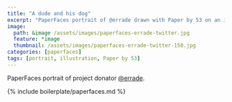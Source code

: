 ```yaml
---
title: "A dude and his dog"
excerpt: "PaperFaces portrait of @errade drawn with Paper by 53 on an iPad."
image: 
  path: &image /assets/images/paperfaces-errade-twitter.jpg 
  feature: *image
  thumbnail: /assets/images/paperfaces-errade-twitter-150.jpg
categories: [paperfaces]
tags: [portrait, illustration, Paper by 53]
---
```


PaperFaces portrait of project donator [@errade](https://twitter.com/errade).

{% include boilerplate/paperfaces.md %}
